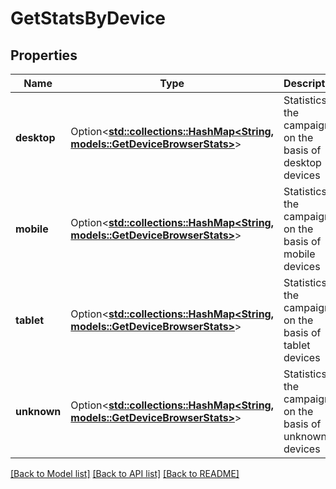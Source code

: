 # GetStatsByDevice

## Properties

Name | Type | Description | Notes
------------ | ------------- | ------------- | -------------
**desktop** | Option<[**std::collections::HashMap<String, models::GetDeviceBrowserStats>**](getDeviceBrowserStats.md)> | Statistics of the campaign on the basis of desktop devices | [optional]
**mobile** | Option<[**std::collections::HashMap<String, models::GetDeviceBrowserStats>**](getDeviceBrowserStats.md)> | Statistics of the campaign on the basis of mobile devices | [optional]
**tablet** | Option<[**std::collections::HashMap<String, models::GetDeviceBrowserStats>**](getDeviceBrowserStats.md)> | Statistics of the campaign on the basis of tablet devices | [optional]
**unknown** | Option<[**std::collections::HashMap<String, models::GetDeviceBrowserStats>**](getDeviceBrowserStats.md)> | Statistics of the campaign on the basis of unknown devices | [optional]

[[Back to Model list]](../README.md#documentation-for-models) [[Back to API list]](../README.md#documentation-for-api-endpoints) [[Back to README]](../README.md)


